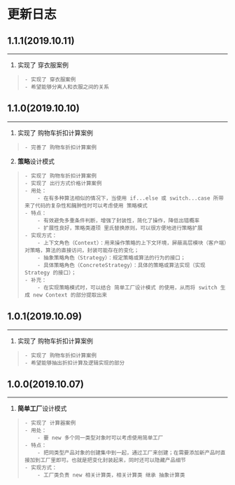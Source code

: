 # 更新日志


## 1.1.1(2019.10.11)

---

1. 实现了 穿衣服案例
>     - 实现了 穿衣服案例
>     - 希望能够分离人和衣服之间的关系

## 1.1.0(2019.10.10)

---

1. 实现了 购物车折扣计算案例
>     - 完善了 购物车折扣计算案例
2. **策略**设计模式
>     - 实现了 购物车折扣计算案例
>     - 实现了 出行方式价格计算案例
>     - 用处：
>         - 在有多种算法相似的情况下，当使用 if...else 或 switch...case 所带来了代码的复杂性和臃肿性时可以考虑使用 策略模式
>     - 特点：
>         - 有效避免多重条件判断，增强了封装性，简化了操作，降低出错概率
>         - 扩展性良好，策略类遵顼 里氏替换原则，可以很方便地进行策略扩展
>     - 实现方式：
>         - 上下文角色（Context）：用来操作策略的上下文环境，屏蔽高层模块（客户端）对策略，算法的直接访问，封装可能存在的变化；
>         - 抽象策略角色（Strategy）：规定策略或算法的行为的接口；
>         - 具体策略角色（ConcreteStrategy）：具体的策略或算法实现（实现 Strategy 的接口）；
>     - 补充：
>         - 在实现策略模式时，可以结合 简单工厂设计模式 的使用，从而将 switch 生成 new Context 的部分提取出来

## 1.0.1(2019.10.09)

---

1. 实现了 购物车折扣计算案例
>     - 实现了 购物车折扣计算案例
>     - 希望能够抽出折扣计算及逻辑实现的部分

## 1.0.0(2019.10.07)

---

1. **简单工厂**设计模式
>     - 实现了 计算器案例
>     - 用处：
>         - 要 new 多个同一类型对象时可以考虑使用简单工厂
>     - 特点：
>         - 把同类型产品对象的创建集中到一起，通过工厂来创建；在需要添加新产品时直接加到工厂里即可。也就是把变化封装起来，同时还可以隐藏产品细节
>     - 实现方式：
>         - 工厂类负责 new 相关计算类，相关计算类 继承 抽象计算类